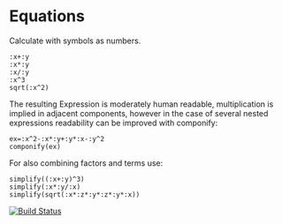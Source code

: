 # Equations
Calculate with symbols as numbers.
```
:x+:y
:x*:y
:x/:y
:x^3
sqrt(:x^2)
```

The resulting Expression is moderately human readable, multiplication is implied in adjacent components, however in the case of several nested expressions readability can be improved with componify:
```
ex=:x^2-:x*:y+:y*:x-:y^2
componify(ex)
```

For also combining factors and terms use:
```
simplify((:x+:y)^3)
simplify(:x*:y/:x)
simplify(sqrt(:x*:z*:y*:z*:y*:x))
```

[![Build Status](https://travis-ci.org/jhlq/Equations.jl.svg?branch=master)](https://travis-ci.org/jhlq/Equations.jl)
